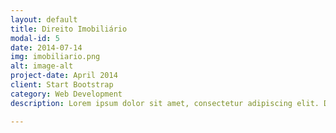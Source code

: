 ```yaml
---
layout: default
title: Direito Imobiliário
modal-id: 5
date: 2014-07-14
img: imobiliario.png
alt: image-alt
project-date: April 2014
client: Start Bootstrap
category: Web Development
description: Lorem ipsum dolor sit amet, consectetur adipiscing elit. Donec tincidunt metus sem.

---
```

